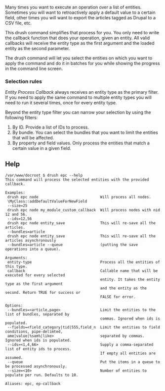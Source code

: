 Many times you want to execute an operation over a list of entities. Sometimes you will want to retroactively apply a
default value to a certain field, other times you will want to export the articles tagged as Drupal to a CSV file, etc.

This drush command simplifies that process for you. You only need to write the callback function that does your
operation, given an entity. All valid callbacks will receive the entity type as the first argument and the loaded entity
as the second parameter.

The drush command will let you select the entities on which you want to apply the command and do it in batches for you
while showing the progress in the command line screen.

### Selection rules
*Entity Process Callback* always receives an entity type as the primary filter. If you need to apply the same command to
multiple entity types you will need to run it several times, once for every entity type.

Beyond the entity type filter you can narrow your selection by using the following filters:

  1. By ID. Provide a list of IDs to process.
  1. By bundle. You can select the bundles that you want to limit the entities that will be affected.
  1. By property and field values. Only process the entities that match a certain value in a given field.

## Help
```
/var/www/docroot $ drush epc --help
This command will process the selected entities with the provided callback.

Examples:
 drush epc node                            Will process all nodes.
 \MyClass::addDefaultValueForNewField
 --size=25
 drush epc node my_module_custom_callback  Will process nodes with nid 12 and 56.
 --ids=12,56
 drush epc node entity_save                This will re-save all the articles.
 --bundles=article
 drush epc node entity_save                This will re-save all the articles asynchronously
 --bundles=article --queue                 (putting the save operations into a queue).

Arguments:
 entity-type                               Process all the entities of this type.
 callback                                  Callable name that will be executed for every selected
                                           entity. It takes the entity type as the first argument
                                           and the entity as the second. Return TRUE for success or
                                           FALSE for error.

Options:
 --bundles=<article,page>                  Limit the entities to the list of bundles, separated by
                                           commas. Ignored when ids is populated.
 --fields=<field_category|tid|555,field_n  Limit the entities to field conditions, pipe-delimted,
 ame|value|%sam%|like>                     separated by commas. Ignored when ids is populated.
 --ids=<1,4,66>                            Supply a comma-separated list of entity ids to process.
                                           If empty all entities are assumed.
 --queue                                   Put the items in a queue to be processed asynchronously.
 --size=<10>                               Number of entities to populate per run. Defaults to 10.

Aliases: epc, ep-callback
```

